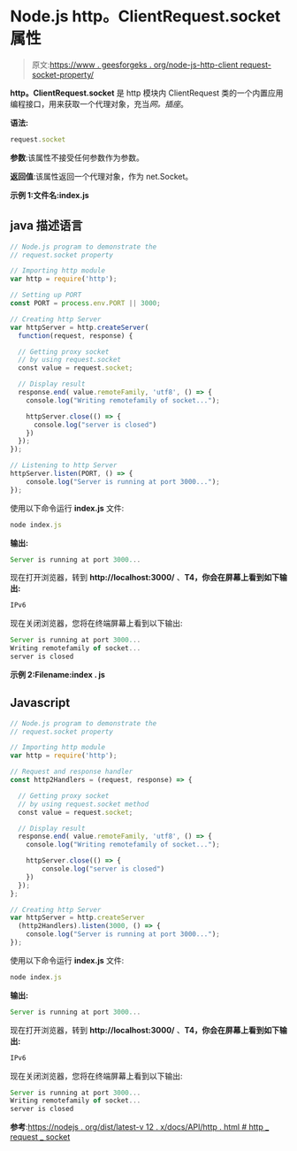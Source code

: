 # Node.js http。ClientRequest.socket 属性

> 原文:[https://www . geesforgeks . org/node-js-http-client request-socket-property/](https://www.geeksforgeeks.org/node-js-http-clientrequest-socket-property/)

**http。ClientRequest.socket** 是 http 模块内 ClientRequest 类的一个内置应用编程接口，用来获取一个代理对象，充当*网。插座*。

**语法:**

```js
request.socket
```

**参数**:该属性不接受任何参数作为参数。

**返回值**:该属性返回一个代理对象，作为 net.Socket。

**示例 1:文件名:index.js**

## java 描述语言

```js
// Node.js program to demonstrate the  
// request.socket property

// Importing http module 
var http = require('http'); 

// Setting up PORT 
const PORT = process.env.PORT || 3000; 

// Creating http Server 
var httpServer = http.createServer(
  function(request, response) { 

  // Getting proxy socket 
  // by using request.socket
  const value = request.socket;

  // Display result
  response.end( value.remoteFamily, 'utf8', () => { 
    console.log("Writing remotefamily of socket..."); 

    httpServer.close(() => {
      console.log("server is closed")
    })
  }); 
}); 

// Listening to http Server 
httpServer.listen(PORT, () => { 
    console.log("Server is running at port 3000..."); 
});
```

使用以下命令运行 **index.js** 文件:

```js
node index.js
```

**输出:**

```js
Server is running at port 3000...
```

现在打开浏览器，转到 **http://localhost:3000/** 、**T4，你会在屏幕上看到如下输出:**

```js
IPv6
```

现在关闭浏览器，您将在终端屏幕上看到以下输出:

```js
Server is running at port 3000...
Writing remotefamily of socket...
server is closed
```

**示例 2:Filename:index . js**

## Javascript

```js
// Node.js program to demonstrate the  
// request.socket property

// Importing http module 
var http = require('http'); 

// Request and response handler 
const http2Handlers = (request, response) => { 

  // Getting proxy socket 
  // by using request.socket method
  const value = request.socket;

  // Display result
  response.end( value.remoteFamily, 'utf8', () => { 
    console.log("Writing remotefamily of socket..."); 

    httpServer.close(() => {
        console.log("server is closed")
    })
  });
}; 

// Creating http Server 
var httpServer = http.createServer
  (http2Handlers).listen(3000, () => { 
    console.log("Server is running at port 3000..."); 
});
```

使用以下命令运行 **index.js** 文件:

```js
node index.js
```

**输出:**

```js
Server is running at port 3000...
```

现在打开浏览器，转到 **http://localhost:3000/** 、**T4，你会在屏幕上看到如下输出:**

```js
IPv6
```

现在关闭浏览器，您将在终端屏幕上看到以下输出:

```js
Server is running at port 3000...
Writing remotefamily of socket...
server is closed
```

**参考**:[https://nodejs . org/dist/latest-v 12 . x/docs/API/http . html # http _ request _ socket](https://nodejs.org/dist/latest-v12.x/docs/api/http.html#http_request_socket)
